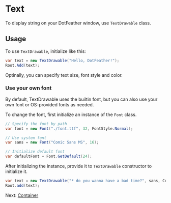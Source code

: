 # Text

To display string on your DotFeather window, use `TextDrawable` class.

## Usage

To use `TextDrawable`, initialize like this:

```cs
var text = new TextDrawable("Hello, DotFeather!");
Root.Add(text);
```
Optinally, you can specify text size, font style and color.

### Use your own font

By default, TextDrawable uses the builtin font, but you can also use your own font or OS-provided fonts as needed.

To change the font, first initialize an instance of the `Font` class.

```cs
// Specify the font by path
var font = new Font("./font.ttf", 32, FontStyle.Normal);

// Use system font
var sans = new Font("Comic Sans MS", 16);

// Initialize default font
var defaultFont = Font.GetDefault(24);
```

After initializing the instance, provide it to `TextDrawable` constructor to initialize it.

```cs
var text = new TextDrawable("* do you wanna have a bad time?", sans, Color.White);
Root.add(text);
```
Next: [Container](container.md)
